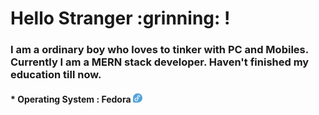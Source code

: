 <div >
	<h1>
		Hello Stranger :grinning: !
	</h1>
	<h3>
		I am a ordinary boy who loves to tinker with PC and Mobiles. Currently I am a MERN stack developer. Haven't finished my education till now.
	</h3>
	<div>
		<h4> * Operating System : Fedora <img src="https://raw.githubusercontent.com/arijit192/arijit192/main/assets/Fedora.png" height="15px" width="15px"/></h4>
	</div>
</div>
